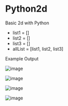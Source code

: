 # Python2d
Basic 2d with Python
- list1 = []
- list2 = []
- list3 = []
- allList = [list1, list2, list3]


Example Output


![image](https://user-images.githubusercontent.com/97081479/174868138-160d0dc3-0e2d-4a67-9173-06f2e72b3f6b.png)

![image](https://user-images.githubusercontent.com/97081479/174868263-267e07e2-e470-4de8-a18e-1faf2b31a7a1.png)

![image](https://user-images.githubusercontent.com/97081479/174868359-d4c66b25-fb6b-41ef-a02e-f53927aef090.png)

![image](https://user-images.githubusercontent.com/97081479/174868432-eacbe1d6-3718-4454-a539-4c173801cbda.png)
